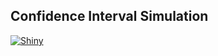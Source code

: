 ## Confidence Interval Simulation

[![Shiny](https://www.shinyapps.io/favicon.ico)](https://agent18.shinyapps.io/cisim/)


